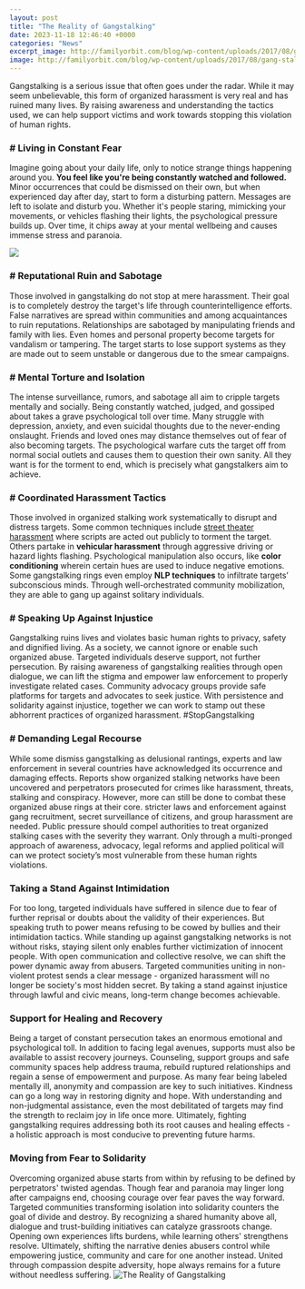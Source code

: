 ```yaml
---
layout: post
title: "The Reality of Gangstalking"
date: 2023-11-18 12:46:40 +0000
categories: "News"
excerpt_image: http://familyorbit.com/blog/wp-content/uploads/2017/08/gang-stalking.jpg
image: http://familyorbit.com/blog/wp-content/uploads/2017/08/gang-stalking.jpg
---
```


Gangstalking is a serious issue that often goes under the radar. While it may seem unbelievable, this form of organized harassment is very real and has ruined many lives. By raising awareness and understanding the tactics used, we can help support victims and work towards stopping this violation of human rights.
### # Living in Constant Fear 
Imagine going about your daily life, only to notice strange things happening around you. **You feel like you're being constantly watched and followed.** Minor occurrences that could be dismissed on their own, but when experienced day after day, start to form a disturbing pattern. Messages are left to isolate and disturb you. Whether it's people staring, mimicking your movements, or vehicles flashing their lights, the psychological pressure builds up. Over time, it chips away at your mental wellbeing and causes immense stress and paranoia.

![](https://i.ytimg.com/vi/PZ2g3GB7RCY/hq2.jpg?sqp=-oaymwEoCOADEOgC8quKqQMcGADwAQH4AbYIgAKAD4oCDAgAEAEYTiBaKGUwDw==&amp;rs=AOn4CLAf7IwIHdDG8yICXDUrlD2T3sREng)
### # Reputational Ruin and Sabotage
Those involved in gangstalking do not stop at mere harassment. Their goal is to completely destroy the target's life through counterintelligence efforts. False narratives are spread within communities and among acquaintances to ruin reputations. Relationships are sabotaged by manipulating friends and family with lies. Even homes and personal property become targets for vandalism or tampering. The target starts to lose support systems as they are made out to seem unstable or dangerous due to the smear campaigns. 
### # Mental Torture and Isolation
The intense surveillance, rumors, and sabotage all aim to cripple targets mentally and socially. Being constantly watched, judged, and gossiped about takes a grave psychological toll over time. Many struggle with depression, anxiety, and even suicidal thoughts due to the never-ending onslaught. Friends and loved ones may distance themselves out of fear of also becoming targets. The psychological warfare cuts the target off from normal social outlets and causes them to question their own sanity. All they want is for the torment to end, which is precisely what gangstalkers aim to achieve.
### # Coordinated Harassment Tactics
Those involved in organized stalking work systematically to disrupt and distress targets. Some common techniques include [street theater harassment](https://ustoday.github.io/2024-01-08-la-chaleur-humaine-des-iles-salomon/) where scripts are acted out publicly to torment the target. Others partake in **vehicular harassment** through aggressive driving or hazard lights flashing. Psychological manipulation also occurs, like **color conditioning** wherein certain hues are used to induce negative emotions. Some gangstalking rings even employ **NLP techniques** to infiltrate targets’ subconscious minds. Through well-orchestrated community mobilization, they are able to gang up against solitary individuals.
### # Speaking Up Against Injustice  
Gangstalking ruins lives and violates basic human rights to privacy, safety and dignified living. As a society, we cannot ignore or enable such organized abuse. Targeted individuals deserve support, not further persecution. By raising awareness of gangstalking realities through open dialogue, we can lift the stigma and empower law enforcement to properly investigate related cases. Community advocacy groups provide safe platforms for targets and advocates to seek justice. With persistence and solidarity against injustice, together we can work to stamp out these abhorrent practices of organized harassment. #StopGangstalking
### # Demanding Legal Recourse 
While some dismiss gangstalking as delusional rantings, experts and law enforcement in several countries have acknowledged its occurrence and damaging effects. Reports show organized stalking networks have been uncovered and perpetrators prosecuted for crimes like harassment, threats, stalking and conspiracy. However, more can still be done to combat these organized abuse rings at their core. stricter laws and enforcement against gang recruitment, secret surveillance of citizens, and group harassment are needed. Public pressure should compel authorities to treat organized stalking cases with the severity they warrant. Only through a multi-pronged approach of awareness, advocacy, legal reforms and applied political will can we protect society’s most vulnerable from these human rights violations.
### Taking a Stand Against Intimidation
For too long, targeted individuals have suffered in silence due to fear of further reprisal or doubts about the validity of their experiences. But speaking truth to power means refusing to be cowed by bullies and their intimidation tactics. While standing up against gangstalking networks is not without risks, staying silent only enables further victimization of innocent people. With open communication and collective resolve, we can shift the power dynamic away from abusers. Targeted communities uniting in non-violent protest sends a clear message - organized harassment will no longer be society's most hidden secret. By taking a stand against injustice through lawful and civic means, long-term change becomes achievable.
### Support for Healing and Recovery  
Being a target of constant persecution takes an enormous emotional and psychological toll. In addition to facing legal avenues, supports must also be available to assist recovery journeys. Counseling, support groups and safe community spaces help address trauma, rebuild ruptured relationships and regain a sense of empowerment and purpose. As many fear being labeled mentally ill, anonymity and compassion are key to such initiatives. Kindness can go a long way in restoring dignity and hope. With understanding and non-judgmental assistance, even the most debilitated of targets may find the strength to reclaim joy in life once more. Ultimately, fighting gangstalking requires addressing both its root causes and healing effects - a holistic approach is most conducive to preventing future harms.
### Moving from Fear to Solidarity
Overcoming organized abuse starts from within by refusing to be defined by perpetrators' twisted agendas. Though fear and paranoia may linger long after campaigns end, choosing courage over fear paves the way forward. Targeted communities transforming isolation into solidarity counters the goal of divide and destroy. By recognizing a shared humanity above all, dialogue and trust-building initiatives can catalyze grassroots change. Opening own experiences lifts burdens, while learning others' strengthens resolve. Ultimately, shifting the narrative denies abusers control while empowering justice, community and care for one another instead. United through compassion despite adversity, hope always remains for a future without needless suffering.
![The Reality of Gangstalking](http://familyorbit.com/blog/wp-content/uploads/2017/08/gang-stalking.jpg)